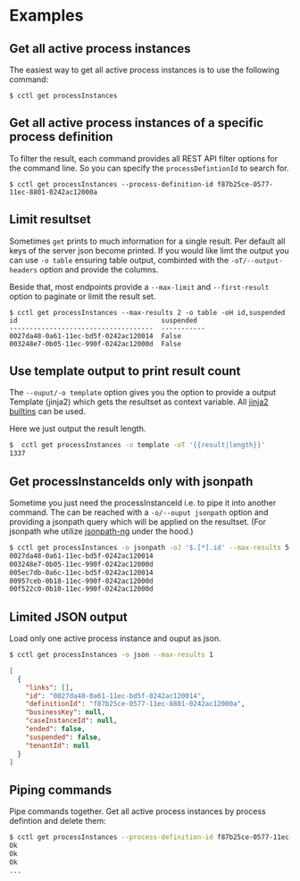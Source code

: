 # Examples


## Get all active process instances

The easiest way to get all active process instances is to use the following
command:

```shell
$ cctl get processInstances
```

## Get all active process instances of a specific process definition

To filter the result, each command provides all REST API filter options for the
command line. So you can specify the `processDefintionId` to search for.

```shell
$ cctl get processInstances --process-definition-id f87b25ce-0577-11ec-8801-0242ac12000a
```

## Limit resultset

Sometimes `get` prints to much information for a single result. Per default all
keys of the server json become printed. If you would like limt the output you
can use `-o table` ensuring table output, combinted with the
`-oT/--output-headers` option and provide the columns.

Beside that, most endpoints provide a `--max-limit` and `--first-result` option
to paginate or limit the result set.

```shell
$ cctl get processInstances --max-results 2 -o table -oH id,suspended
id                                    suspended
------------------------------------  -----------
0027da48-0a61-11ec-bd5f-0242ac120014  False
003248e7-0b05-11ec-990f-0242ac12000d  False
```

## Use template output to print result count

The `--ouput/-o template` option gives you the option to provide a output Template (jinja2)
which gets the resultset as context variable. All [jinja2 builtins](https://jinja.palletsprojects.com/en/3.0.x/templates/)
can be used.

Here we just output the result length.

```bash
$  cctl get processInstances -o template -oT '{{result|length}}'
1337
```

## Get processInstanceIds only with jsonpath

Sometime you just need the processInstanceId i.e. to pipe it into another
command. The can be reached with a `-o/--ouput jsonpath` option and providing
a jsonpath query which will be applied on the resultset. (For jsonpath whe
utilize [jsonpath-ng](https://github.com/h2non/jsonpath-ng) under the hood.)

```bash
$ cctl get processInstances -o jsonpath -oJ '$.[*].id' --max-results 5
0027da48-0a61-11ec-bd5f-0242ac120014
003248e7-0b05-11ec-990f-0242ac12000d
005ec7db-0a6c-11ec-bd5f-0242ac120014
00957ceb-0b18-11ec-990f-0242ac12000d
00f522c0-0b10-11ec-990f-0242ac12000d
```

## Limited JSON output

Load only one active process instance and ouput as json.

```bash
$ cctl get processInstances -o json --max-results 1
```

```json
[
  {
    "links": [],
    "id": "0027da48-0a61-11ec-bd5f-0242ac120014",
    "definitionId": "f87b25ce-0577-11ec-8801-0242ac12000a",
    "businessKey": null,
    "caseInstanceId": null,
    "ended": false,
    "suspended": false,
    "tenantId": null
  }
]
```

## Piping commands

Pipe commands together. Get all active process instances by process defintion and delete them:

```bash
$ cctl get processInstances --process-definition-id f87b25ce-0577-11ec-8801-0242ac12000a -o jsonpath -oJ "$.[*].id" | xargs -n 1 cctl delete processInstance -o template -oT "Ok"
Ok
Ok
Ok
...
```
